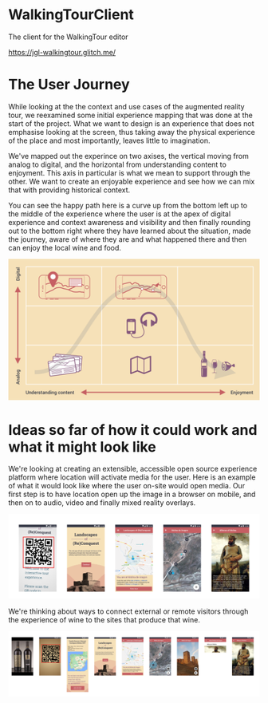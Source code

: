 # WalkingTourClient
The client for the WalkingTour editor

https://jgl-walkingtour.glitch.me/

# The User Journey

While looking at the the context and use cases of the augmented reality tour, we reexamined some initial experience mapping that was done at the start of the project. What we want to design is an experience that does not emphasise looking at the screen, thus taking away the physical experience of the place and most importantly, leaves little to imagination.

We've mapped out the experince on two axises, the vertical moving from analog to digital, and the horizontal from understanding content to enjoyment. This axis in particular is what we mean to support through the other. We want to create an enjoyable experience and see how we can mix that with providing historical context.

You can see the happy path here is a curve up from the bottom left up to the middle of the experience where the user is at the apex of digital experience and context awareness and visibility and then finally rounding out to the bottom right where they have learned about the situation, made the journey, aware of where they are and what happened there and then can enjoy the local wine and food.

![](images/VisitorMatrix.png)

# Ideas so far of how it could work and what it might look like

We're looking at creating an extensible, accessible open source experience platform where location will activate media for the user. Here is an example of what it would look like where the user on-site would open media. Our first step is to have location open up the image in a browser on mobile, and then on to audio, video and finally mixed reality overlays.

![](images/visitor-journey.png)

We're thinking about ways to connect external or remote visitors through the experience of wine to the sites that produce that wine.

![](images/remote-journey.png)
